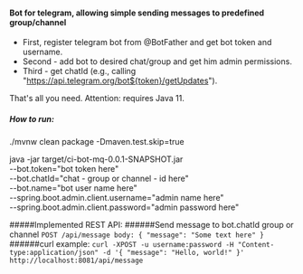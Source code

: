 #### Bot for telegram, allowing simple sending messages to predefined group/channel
* First, register telegram bot from @BotFather and get bot token and username. 
* Second - add bot to desired chat/group 
and get him admin permissions. 
* Third - get chatId (e.g., calling "https://api.telegram.org/bot${token}/getUpdates").

That's all you need. Attention: requires Java 11.
 
##### How to run:

./mvnw clean package -Dmaven.test.skip=true

java -jar target/ci-bot-mq-0.0.1-SNAPSHOT.jar \
--bot.token="bot token here" \
--bot.chatId="chat - group or channel - id here" \
--bot.name="bot user name here" \
--spring.boot.admin.client.username="admin name here" \
--spring.boot.admin.client.password="admin password here" 

#####Implemented REST API:
######Send message to bot.chatId group or channel
`POST /api/message body:
{
  "message": "Some text here"
}`
######curl example: 
`curl -XPOST -u username:password -H "Content-type:application/json" -d '{ "message": "Hello, world!" }' http://localhost:8081/api/message` 